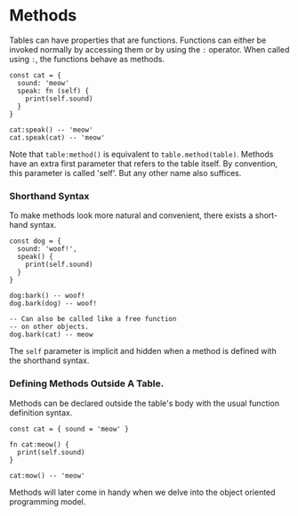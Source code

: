 # Methods

Tables can have properties that are functions. Functions can either be invoked normally by
accessing them or by using the `:` operator. When called using `:`, the functions behave as methods.
```vy
const cat = {
  sound: 'meow'
  speak: fn (self) {
    print(self.sound)
  }
}

cat:speak() -- 'meow'
cat.speak(cat) -- 'meow'
```

Note that `table:method()` is equivalent to `table.method(table)`.
Methods have an extra first parameter that refers to the table
itself. By convention, this parameter is called 'self'. But any other name
also suffices.

### Shorthand Syntax

To make methods look more natural and convenient, there exists a short-hand
syntax.

```vyse
const dog = {
  sound: 'woof!',
  speak() {
    print(self.sound)
  }
}

dog:bark() -- woof!
dog.bark(dog) -- woof!

-- Can also be called like a free function
-- on other objects.
dog.bark(cat) -- meow
```
The `self` parameter is implicit and hidden when a method is defined with the shorthand
syntax.

### Defining Methods Outside A Table.
Methods can be declared outside the table's body with the usual function
definition syntax.

```vyse
const cat = { sound = 'meow' }

fn cat:meow() {
  print(self.sound)
}

cat:mow() -- 'meow'
```

Methods will later come in handy when we delve into the object oriented programming
model.
